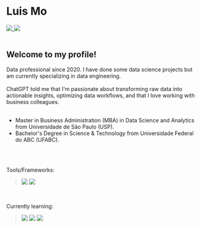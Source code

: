 # **Luis Mo** <br>
<a href="https://www.linkedin.com/in/luis-mo/">
<img src="https://img.shields.io/badge/LinkedIn-0077B5?style=for-the-badge&logo=linkedin&logoColor=white" />
</a>
<a href="https://kajinmo.medium.com/"> <img src="https://img.shields.io/badge/Medium-12100E?style=for-the-badge&logo=medium&logoColor=white" /> </a>
<br>
<br>



## Welcome to my profile!

Data professional since 2020. I have done some data science projects but am currently specializing in data engineering.
<br>
<br>
ChatGPT told me that I'm passionate about transforming raw data into actionable insights, optimizing data workflows, and that I love working with business colleagues.
<br>
<br>

* Master in Business Administration (MBA) in Data Science and Analytics from Universidade de São Paulo (USP).
* Bachelor's Degree in Science & Technology from Universidade Federal do ABC (UFABC).

<br>
<br>

Tools/Frameworks:
> <img src="https://img.shields.io/badge/Python-14354C?style=for-the-badge&logo=python&logoColor=white" /> <img src="https://img.shields.io/badge/pandas-%23150458.svg?style=for-the-badge&logo=pandas&logoColor=white" />

<!-- <img src="https://img.shields.io/badge/numpy-%23013243.svg?style=for-the-badge&logo=numpy&logoColor=white" /> <img src="https://img.shields.io/badge/scikit--learn-%23F7931E.svg?style=for-the-badge&logo=scikit-learn&logoColor=white" /> <img src="https://img.shields.io/badge/TensorFlow-%23FF6F00.svg?style=for-the-badge&logo=TensorFlow&logoColor=white" /> -->

<br>

Currently learning:
> <img src="https://img.shields.io/badge/scikit_learn-F7931E?style=for-the-badge&logo=scikit-learn&logoColor=white"/> <img src="https://img.shields.io/badge/Apache_Spark-FFFFFF?style=for-the-badge&logo=apachespark&logoColor=#E35A16"/> <img src="https://img.shields.io/badge/Databricks-FF3621?style=for-the-badge&logo=Databricks&logoColor=white"/>
<br>

